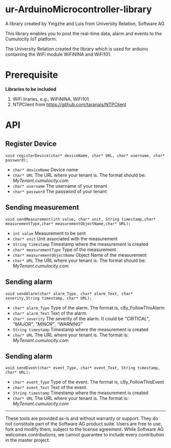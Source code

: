 # ur-ArduinoMicrocontroller-library

A library created by Yingzhe and Luis from University Relation, Software AG

This library enables you to post the real-time data, alarm and events to the Cumulocity IoT platform. 

The University Relation created the library which is used for arduino containing the WiFi module WiFiNINA and WiFi101. 

# Prerequisite

**Libraries to be included**

1. WiFi liraries, e.g., WiFiNINA, WiFi101.
2. NTPClient from https://github.com/taranais/NTPClient

# API
## Register Device

```
void registerDevice(char* deviceName, char* URL, char* username, char* password);
```
- `char* deviceName` Device name 
- `char* URL` The URL where your tenant is. The format should be: *MyTenant.cumulocity.com*
- `char* username` The username of your tenant
- `char* password` The password of your tenant
## Sending measurement 

```
void sendMeasurement(int value, char* unit, String timestamp,char* measurementType,char* measurementObjectName,char* URL);
```
- `int value` Measurement to be sent
- `char* unit` Unit associated with the measurement 
- `String timestamp` Timestamp where the measurement is created
- `char* measurementType` Type of the measurement 
- `char* measurementObjectName` Object Name of the measurement
- `char* URL` The URL where your tenant is. The format should be: *MyTenant.cumulocity.com*
## Sending alarm

```
void sendAlarm(char* alarm_Type, char* alarm_Text, char* severity,String timestamp, char* URL);
```
- `char* alarm_Type` Type of the alarm. The format is, c8y_FollowThisAlarm
- `char* alarm_Text` Text of the alarm. 
- `char* severity` The severity of the alarm. It could be *"CRITICAL"*, *"MAJOR"*, *"MINOR"*, *"WARNING"*
- `String timestamp` Timestamp where the measurement is created
- `char* URL` The URL where your tenant is. The format is: *MyTenant.cumulocity.com*
## Sending alarm
```
void sendEvent(char* event_Type, char* event_Text, String timestamp, char* URL);
```
- `char* event_Type` Type of the event. The format is, c8y_FollowThisEvent
- `char* event_Text` Text of the event.
- `String timestamp` Timestamp where the measurement is created
- `char* URL` The URL where your tenant is. The format is: *MyTenant.cumulocity.com* 


______________________
These tools are provided as-is and without warranty or support. They do not constitute part of the Software AG product suite. Users are free to use, fork and modify them, subject to the license agreement. While Software AG welcomes contributions, we cannot guarantee to include every contribution in the master project.	
